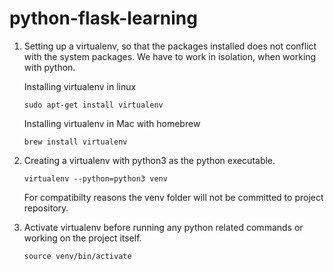 # python-flask-learning

1. Setting up a virtualenv, so that the packages installed does not conflict with the system packages. We have to work in isolation, when working with python.

    Installing virtualenv in linux

    `sudo apt-get install virtualenv`

    Installing virtualenv in Mac with homebrew

    `brew install virtualenv`

2. Creating a virtualenv with python3 as the python executable.

    `virtualenv --python=python3 venv`

    For compatibilty reasons the venv folder will not be committed to project repository.

3. Activate virtualenv before running any python related commands or working on the project itself.

    `source venv/bin/activate`

    
